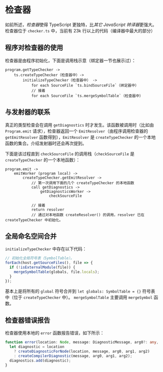 # 检查器

如前所述，*检查器*使得 TypeScript 更独特，比*其它 JavaScript 转译器*更强大。检查器位于 `checker.ts` 中，当前有 23k 行以上的代码（编译器中最大的部分）

## 程序对检查器的使用

检查器是由程序初始化，下面是调用栈示意（绑定器一节也展示过）：

```text
program.getTypeChecker ->
    ts.createTypeChecker（检查器中）->
        initializeTypeChecker（检查器中） ->
            for each SourceFile `ts.bindSourceFile`（绑定器中）
            // 接着
            for each SourceFile `ts.mergeSymbolTable`（检查器中）
```

## 与发射器的联系

真正的类型检查会在调用 `getDiagnostics` 时才发生。该函数被调用时（比如由 `Program.emit` 请求），检查器返回一个 `EmitResolver`（由程序调用检查器的 `getEmitResolver` 函数得到），`EmitResolver` 是 `createTypeChecker` 的一个本地函数的集合。介绍发射器时还会再次提到。

下面是该过程直到 `checkSourceFile` 的调用栈（`checkSourceFile` 是 `createTypeChecker` 的一个本地函数）：

```text
program.emit ->
    emitWorker (program local) ->
        createTypeChecker.getEmitResolver ->
            // 第一次调用下面的几个 createTypeChecker 的本地函数
            call getDiagnostics ->
                getDiagnosticsWorker ->
                    checkSourceFile

            // 接着
            return resolver
            // 通过对本地函数 createResolver() 的调用，resolver 已在 createTypeChecker 中初始化。
```

## 全局命名空间合并

`initializeTypeChecker` 中存在以下代码：

```ts
// 初始化全局符号表（SymbolTable）。
forEach(host.getSourceFiles(), file => {
  if (!isExternalModule(file)) {
    mergeSymbolTable(globals, file.locals);
  }
});
```

基本上是将所有的 `global` 符号合并到 `let globals: SymbolTable = {}` 符号表中（位于 `createTypeChecker` 中）。 `mergeSymbolTable` 主要调用 `mergeSymbol` 函数。

## 检查器错误报告

检查器使用本地的 `error` 函数报告错误，如下所示：

```ts
function error(location: Node, message: DiagnosticMessage, arg0?: any, arg1?: any, arg2?: any): void {
  let diagnostic = location
    ? createDiagnosticForNode(location, message, arg0, arg1, arg2)
    : createCompilerDiagnostic(message, arg0, arg1, arg2);
  diagnostics.add(diagnostic);
}
```